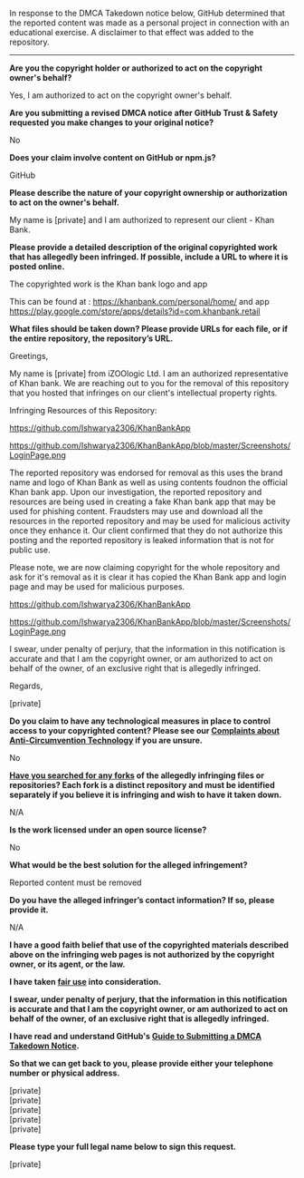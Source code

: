 In response to the DMCA Takedown notice below, GitHub determined that the reported content was made as a personal project in connection with an educational exercise. A disclaimer to that effect was added to the repository.

---

**Are you the copyright holder or authorized to act on the copyright owner's behalf?**

Yes, I am authorized to act on the copyright owner's behalf.

**Are you submitting a revised DMCA notice after GitHub Trust & Safety requested you make changes to your original notice?**

No

**Does your claim involve content on GitHub or npm.js?**

GitHub

**Please describe the nature of your copyright ownership or authorization to act on the owner's behalf.**

My name is [private] and I am authorized to represent our client - Khan Bank.

**Please provide a detailed description of the original copyrighted work that has allegedly been infringed. If possible, include a URL to where it is posted online.**

The copyrighted work is the Khan bank logo and app

This can be found at : https://khanbank.com/personal/home/ and app https://play.google.com/store/apps/details?id=com.khanbank.retail

**What files should be taken down? Please provide URLs for each file, or if the entire repository, the repository’s URL.**

Greetings,


My name is [private] from iZOOlogic Ltd. I am an authorized representative of Khan bank. We are reaching out to you for the removal of this repository that you hosted that infringes on our client's intellectual property rights.


Infringing Resources of this Repository:

https://github.com/Ishwarya2306/KhanBankApp

https://github.com/Ishwarya2306/KhanBankApp/blob/master/Screenshots/LoginPage.png


The reported repository was endorsed for removal as this uses the brand name and logo of Khan Bank as well as using contents foudnon the official Khan bank app. Upon our investigation, the reported repository and resources are being used in creating a fake Khan bank app that may be used for phishing content. Fraudsters may use and download all the resources in the reported repository and may be used for malicious activity once they enhance it. Our client confirmed that they do not authorize this posting and the reported repository is leaked information that is not for public use.

Please note, we are now claiming copyright for the whole repository and ask for it's removal as it is clear it has copied the Khan Bank app and login page and may be used for malicious purposes.

https://github.com/Ishwarya2306/KhanBankApp

https://github.com/Ishwarya2306/KhanBankApp/blob/master/Screenshots/LoginPage.png

I swear, under penalty of perjury, that the information in this notification is accurate and that I am the copyright owner, or am authorized to act on behalf of the owner, of an exclusive right that is allegedly infringed.

Regards,

[private]
 
**Do you claim to have any technological measures in place to control access to your copyrighted content? Please see our <a href="https://docs.github.com/articles/guide-to-submitting-a-dmca-takedown-notice#complaints-about-anti-circumvention-technology">Complaints about Anti-Circumvention Technology</a> if you are unsure.**

No

**<a href="https://docs.github.com/articles/dmca-takedown-policy#b-what-about-forks-or-whats-a-fork">Have you searched for any forks</a> of the allegedly infringing files or repositories? Each fork is a distinct repository and must be identified separately if you believe it is infringing and wish to have it taken down.**

N/A

**Is the work licensed under an open source license?**

No

**What would be the best solution for the alleged infringement?**

Reported content must be removed

**Do you have the alleged infringer’s contact information? If so, please provide it.**

N/A

**I have a good faith belief that use of the copyrighted materials described above on the infringing web pages is not authorized by the copyright owner, or its agent, or the law.**

**I have taken <a href="https://www.lumendatabase.org/topics/22">fair use</a> into consideration.**

**I swear, under penalty of perjury, that the information in this notification is accurate and that I am the copyright owner, or am authorized to act on behalf of the owner, of an exclusive right that is allegedly infringed.**

**I have read and understand GitHub's <a href="https://docs.github.com/articles/guide-to-submitting-a-dmca-takedown-notice/">Guide to Submitting a DMCA Takedown Notice</a>.**

**So that we can get back to you, please provide either your telephone number or physical address.**

[private]  
[private]  
[private]  
[private]  
[private]  

**Please type your full legal name below to sign this request.**

[private]  
